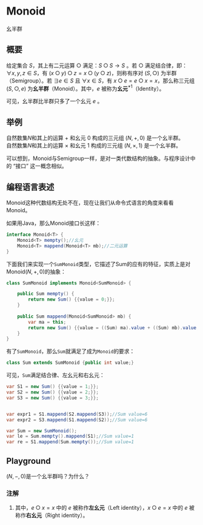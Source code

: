 # Monoid

幺半群

## 概要

给定集合 $S$，其上有二元运算 $○$ 满足：$S○S→S$ 。若 $○$ 满足结合律，即：$∀x,y,z∈S$，有 $(x○y)○z=x○(y○z)$，则称有序对 $(S,○)$ 为半群（Semigroup）。若 $∃e∈S$ 且 $∀x∈S$，有 $x○e=e○x=x$，那么称三元组 $(S,○,e)$ 为**幺半群**（Monoid）。其中，$e$ 被称为**幺元**$^{*1}$（Identity）。

可见，幺半群比半群只多了一个幺元 $e$ 。

## 举例

自然数集$N$和其上的运算 $+$ 和幺元 $0$ 构成的三元组 $(N,+,0)$ 是一个幺半群。  
自然数集$N$和其上的运算 $×$ 和幺元 $1$ 构成的三元组 $(N,×,1)$ 是一个幺半群。

可以想到，Monoid与Semigroup一样，是对一类代数结构的抽象。与程序设计中的 “接口” 这一概念相似。

## 编程语言表述

Monoid这种代数结构无处不在，现在让我们从命令式语言的角度来看看Monoid。

如果用Java，那么Monoid接口长这样：

```Java
interface Monoid<T> {
    Monoid<T> mempty();//幺元
    Monoid<T> mappend(Monoid<T> mb);//二元运算
}
```

下面我们来实现一个`SumMonoid`类型，它描述了Sum的应有的特征，实质上是对Monoid$(N,+,0)$的抽象：

```Java
class SumMonoid implements Monoid<SumMonoid> {

    public Sum mempty() {
        return new Sum() {{value = 0;}};
    }
    
    public Sum mappend(Monoid<SumMonoid> mb) {
        var ma = this;
        return new Sum() {{value = ((Sum) ma).value + ((Sum) mb).value;}};
    }
}
```

有了`SumMonoid`，那么`Sum`就满足了成为`Monoid`的要求：

```Java
class Sum extends SumMonoid {public int value;}
```

可见，`Sum`满足结合律、左幺元和右幺元：

```Java
var S1 = new Sum() {{value = 1;}};
var S2 = new Sum() {{value = 2;}};
var S3 = new Sum() {{value = 3;}};


var expr1 = S1.mappend(S2.mappend(S3));//Sum value=6
var expr2 = S3.mappend(S1.mappend(S2));//Sum value=6

var Sum = new SumMonoid();
var le = Sum.mempty().mappend(S1);//Sum value=1
var re = S1.mappend(Sum.mempty());//Sum value=1
```

## Playground

$(N,-,0)$是一个幺半群吗？为什么？

### 注解

1. 其中，$e○x=x$ 中的 $e$ 被称作**左幺元**（Left identity），$x○e=x$ 中的 $e$ 被称作**右幺元**（Right identity）。

